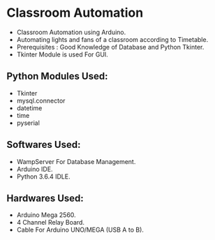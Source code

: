 # Classroom Automation
* Classroom Automation using Arduino.
* Automating lights and fans of a classroom according to Timetable.
* Prerequisites : Good Knowledge of Database and Python Tkinter.
* Tkinter Module is used For GUI.


## Python Modules Used:
* Tkinter
* mysql.connector
* datetime
* time
* pyserial

## Softwares Used:
* WampServer For Database Management.
* Arduino IDE.
* Python 3.6.4 IDLE.

## Hardwares Used:
* Arduino Mega 2560.
* 4 Channel Relay Board.
* Cable For Arduino UNO/MEGA (USB A to B).



